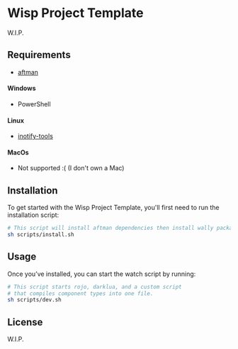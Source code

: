 # Wisp Project Template

W.I.P.

## Requirements

* [aftman](https://github.com/LPGhatguy/aftman)

#### Windows
* PowerShell

#### Linux
* [inotify-tools](https://github.com/inotify-tools/inotify-tools)

#### MacOs
* Not supported :( (I don't own a Mac)

## Installation

To get started with the Wisp Project Template, you'll first need to run the installation script:

```bash
# This script will install aftman dependencies then install wally packages.
sh scripts/install.sh
```

## Usage

Once you’ve installed, you can start the watch script by running:

```bash
# This script starts rojo, darklua, and a custom script
# that compiles component types into one file.
sh scripts/dev.sh
```

## License
W.I.P.
